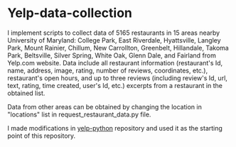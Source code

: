 # Yelp-data-collection
I implement scripts to collect data of 5165 restaurants in 15 areas nearby University of Maryland: College Park, East Riverdale, Hyattsville, Langley Park, Mount Rainier, Chillum, New Carrollton, Greenbelt, Hillandale, Takoma Park, Beltsville, Silver Spring, White Oak, Glenn Dale, and Fairland from Yelp.com website. Data include all restaurant information (restaurant's Id, name, address, image, rating, number of reviews, coordinates, etc.), restaurant's open hours, and up to three reviews (including review's Id, url, text, rating, time created, user's Id, etc.) excerpts from a restaurant in the obtained list.

Data from other areas can be obtained by changing the location in "locations" list in request_restaurant_data.py file.

I made modifications in [yelp-python](https://github.com/Yelp/yelp-python) repository and used it as the starting point of this repository. 
 
